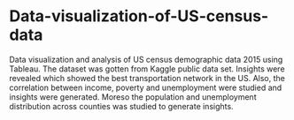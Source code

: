 # Data-visualization-of-US-census-data
 Data visualization and analysis of US census demographic data 2015 using Tableau. The dataset was gotten from Kaggle public data set. Insights were revealed which showed the best transportation network in the US. Also, the correlation between income, poverty and unemployment were studied and insights were generated. Moreso the population and unemployment distribution across counties was studied to generate insights.
